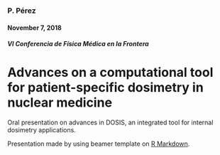 ### P. Pérez
#### November 7, 2018
##### VI Conferencia de Física Médica en la Frontera

# Advances on a computational tool for patient-specific dosimetry in nuclear medicine

Oral presentation on advances in DOSIS, an integrated tool for internal dosimetry applications.

Presentation made by using beamer template on [R Markdown](https://rmarkdown.rstudio.com/).

